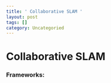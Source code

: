 ```yaml
---
title: ' Collaborative SLAM '
layout: post
tags: []
category: Uncategoried
---
```

#  Collaborative SLAM 

### Frameworks:
